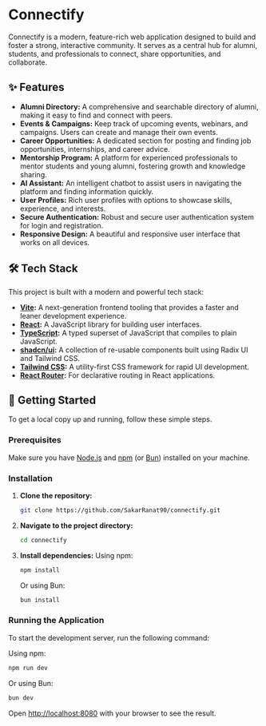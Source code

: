 # Connectify

Connectify is a modern, feature-rich web application designed to build and foster a strong, interactive community. It serves as a central hub for alumni, students, and professionals to connect, share opportunities, and collaborate.

## ✨ Features

- **Alumni Directory:** A comprehensive and searchable directory of alumni, making it easy to find and connect with peers.
- **Events & Campaigns:** Keep track of upcoming events, webinars, and campaigns. Users can create and manage their own events.
- **Career Opportunities:** A dedicated section for posting and finding job opportunities, internships, and career advice.
- **Mentorship Program:** A platform for experienced professionals to mentor students and young alumni, fostering growth and knowledge sharing.
- **AI Assistant:** An intelligent chatbot to assist users in navigating the platform and finding information quickly.
- **User Profiles:** Rich user profiles with options to showcase skills, experience, and interests.
- **Secure Authentication:** Robust and secure user authentication system for login and registration.
- **Responsive Design:** A beautiful and responsive user interface that works on all devices.

## 🛠️ Tech Stack

This project is built with a modern and powerful tech stack:

- **[Vite](https://vitejs.dev/):** A next-generation frontend tooling that provides a faster and leaner development experience.
- **[React](https://react.dev/):** A JavaScript library for building user interfaces.
- **[TypeScript](https://www.typescriptlang.org/):** A typed superset of JavaScript that compiles to plain JavaScript.
- **[shadcn/ui](https://ui.shadcn.com/):** A collection of re-usable components built using Radix UI and Tailwind CSS.
- **[Tailwind CSS](https://tailwindcss.com/):** A utility-first CSS framework for rapid UI development.
- **[React Router](https://reactrouter.com/):** For declarative routing in React applications.

## 🚀 Getting Started

To get a local copy up and running, follow these simple steps.

### Prerequisites

Make sure you have [Node.js](https://nodejs.org/en/) and [npm](https://www.npmjs.com/) (or [Bun](https://bun.sh/)) installed on your machine.

### Installation

1.  **Clone the repository:**
    ```sh
    git clone https://github.com/SakarRanat90/connectify.git
    ```
2.  **Navigate to the project directory:**
    ```sh
    cd connectify
    ```
3.  **Install dependencies:**
    Using npm:
    ```sh
    npm install
    ```
    Or using Bun:
    ```sh
    bun install
    ```

### Running the Application

To start the development server, run the following command:

Using npm:
```sh
npm run dev
```
Or using Bun:
```sh
bun dev
```

Open [http://localhost:8080](http://localhost:8080) with your browser to see the result.

